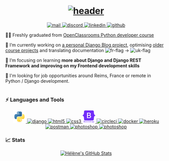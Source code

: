 <h1 align="center">
    <a href="https://github.com/hmignon">
        <img src="github-header-image.png" alt="header"/>
    </a>
</h1>

<p align="center">
    <a href="mailto:mignonln@gmail.com">
        <img src="https://img.shields.io/badge/mail-%23ff4343.svg?&style=for-the-badge&logo=gmail&logoColor=white"  alt="mail"/>
    </a>
    <a href="https://discordapp.com/users/725712985372229695">
        <img src="https://img.shields.io/badge/Discord-5865F2?style=for-the-badge&logo=discord&logoColor=white" alt="discord"/>
    </a>
    <a href="https://linkedin.com/in/hélène-mignon-9353a099">
        <img src="https://img.shields.io/badge/Linkedin-0072b1?style=for-the-badge&logo=linkedin&logoColor=white" alt="linkedin"/>
    </a>
    <a href="https://github.com/hmignon">
        <img src="https://img.shields.io/badge/Github-000000?style=for-the-badge&logo=github&logoColor=white" alt="github"/>
    </a>
</p>

👩‍🎓 Freshly graduated from [OpenClassrooms Python developer course](https://openclassrooms.com/fr/paths/518-developpeur-dapplication-python)

🔭 I’m currently working on [a personal Django Blog project](https://github.com/hmignon/django-blog-project), optimising [older course projects](https://github.com/stars/hmignon/lists/student-projects) and translating documentation ![fr-flag](https://flagcdn.com/16x12/fr.png) -> ![uk-flag](https://flagcdn.com/16x12/gb.png)

📌 I’m focusing on learning **more about Django and Django REST Framework and improving on my Frontend development skills**

💼 I'm looking for job opportunities around Reims, France or remote in Python / Django development.

<h1></h1>

### ⚡ Languages and Tools

<p align="center">
    <a href="https://www.python.org" target="_blank" rel="noreferrer"> <img src="https://raw.githubusercontent.com/devicons/devicon/master/icons/python/python-original.svg" alt="python" width="40" height="40"/> </a> 
    <a href="https://www.djangoproject.com/" target="_blank" rel="noreferrer"> <img src="https://cdn.worldvectorlogo.com/logos/django.svg" alt="django" width="40" height="40"/> </a>
    <a href="https://www.w3.org/html/" target="_blank" rel="noreferrer"> <img src="https://www.blog-nouvelles-technologies.fr/wp-content/uploads/2011/01/html5-logo-1.png" alt="html5" width="40" height="40"/> </a>
    <a href="https://www.w3schools.com/css/" target="_blank" rel="noreferrer"> <img src="https://upload.wikimedia.org/wikipedia/commons/thumb/6/62/CSS3_logo.svg/800px-CSS3_logo.svg.png" alt="css3" width="40" height="40"/> </a>
    <a href="https://getbootstrap.com" target="_blank" rel="noreferrer"> <img src="https://raw.githubusercontent.com/devicons/devicon/master/icons/bootstrap/bootstrap-plain-wordmark.svg" alt="bootstrap" width="40" height="40"/> </a>
    <a href="https://circleci.com" target="_blank" rel="noreferrer"> <img src="https://cdn.icon-icons.com/icons2/2107/PNG/512/file_type_circleci_icon_130690.png" alt="circleci" width="40" height="40"/> </a>
    <a href="https://www.docker.com/" target="_blank" rel="noreferrer"> <img src="https://www.docker.com/wp-content/uploads/2022/03/vertical-logo-monochromatic.png" alt="docker" width="45" height="40"/> </a> 
    <a href="https://heroku.com" target="_blank" rel="noreferrer"> <img src="https://www.vectorlogo.zone/logos/heroku/heroku-icon.svg" alt="heroku" width="40" height="40"/> </a>
    <a href="https://postman.com" target="_blank" rel="noreferrer"> <img src="https://www.vectorlogo.zone/logos/getpostman/getpostman-icon.svg" alt="postman" width="40" height="40"/> </a>
    <a href="https://www.photoshop.com/en" target="_blank" rel="noreferrer"> <img src="https://www.svgrepo.com/show/65070/adobe-photoshop.svg" alt="photoshop" width="40" height="40"/> </a>
    <a href=https://www.adobe.com/products/indesign.html" target="_blank" rel="noreferrer"> <img src="https://www.svgrepo.com/show/21245/adobe-indesign.svg" alt="photoshop" width="40" height="40"/> </a>
</p>


### 📈 Stats

<p align="center">
    <a href="https://github.com/hmignon">
      <img align="top" src="https://github-readme-stats.vercel.app/api?username=hmignon&show_icons=true&count_private=true&hide_border=true&theme=nightowl" alt="Hélène's GitHub Stats" />
    </a>
</p>
